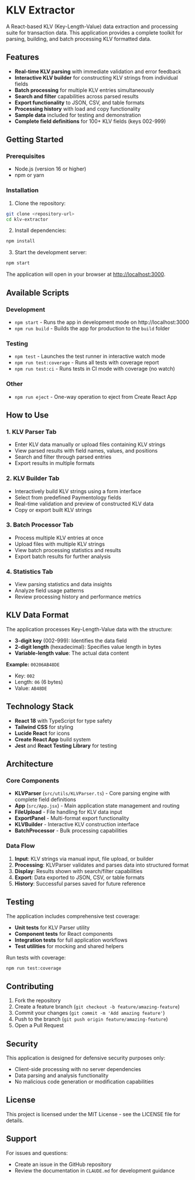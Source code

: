 # KLV Extractor

A React-based KLV (Key-Length-Value) data extraction and processing suite for transaction data. This application provides a complete toolkit for parsing, building, and batch processing KLV formatted data.

## Features

- **Real-time KLV parsing** with immediate validation and error feedback
- **Interactive KLV builder** for constructing KLV strings from individual fields
- **Batch processing** for multiple KLV entries simultaneously
- **Search and filter** capabilities across parsed results
- **Export functionality** to JSON, CSV, and table formats
- **Processing history** with load and copy functionality
- **Sample data** included for testing and demonstration
- **Complete field definitions** for 100+ KLV fields (keys 002-999)

## Getting Started

### Prerequisites

- Node.js (version 16 or higher)
- npm or yarn

### Installation

1. Clone the repository:
```bash
git clone <repository-url>
cd klv-extractor
```

2. Install dependencies:
```bash
npm install
```

3. Start the development server:
```bash
npm start
```

The application will open in your browser at [http://localhost:3000](http://localhost:3000).

## Available Scripts

### Development
- `npm start` - Runs the app in development mode on http://localhost:3000
- `npm run build` - Builds the app for production to the `build` folder

### Testing
- `npm test` - Launches the test runner in interactive watch mode
- `npm run test:coverage` - Runs all tests with coverage report
- `npm run test:ci` - Runs tests in CI mode with coverage (no watch)

### Other
- `npm run eject` - One-way operation to eject from Create React App

## How to Use

### 1. KLV Parser Tab
- Enter KLV data manually or upload files containing KLV strings
- View parsed results with field names, values, and positions
- Search and filter through parsed entries
- Export results in multiple formats

### 2. KLV Builder Tab
- Interactively build KLV strings using a form interface
- Select from predefined Paymentology fields
- Real-time validation and preview of constructed KLV data
- Copy or export built KLV strings

### 3. Batch Processor Tab
- Process multiple KLV entries at once
- Upload files with multiple KLV strings
- View batch processing statistics and results
- Export batch results for further analysis

### 4. Statistics Tab
- View parsing statistics and data insights
- Analyze field usage patterns
- Review processing history and performance metrics

## KLV Data Format

The application processes Key-Length-Value data with the structure:
- **3-digit key** (002-999): Identifies the data field
- **2-digit length** (hexadecimal): Specifies value length in bytes
- **Variable-length value**: The actual data content

**Example:** `00206AB48DE`
- Key: `002`
- Length: `06` (6 bytes)
- Value: `AB48DE`

## Technology Stack

- **React 18** with TypeScript for type safety
- **Tailwind CSS** for styling
- **Lucide React** for icons
- **Create React App** build system
- **Jest** and **React Testing Library** for testing

## Architecture

### Core Components
- **KLVParser** (`src/utils/KLVParser.ts`) - Core parsing engine with complete field definitions
- **App** (`src/App.jsx`) - Main application state management and routing
- **FileUpload** - File handling for KLV data input
- **ExportPanel** - Multi-format export functionality
- **KLVBuilder** - Interactive KLV construction interface
- **BatchProcessor** - Bulk processing capabilities

### Data Flow
1. **Input**: KLV strings via manual input, file upload, or builder
2. **Processing**: KLVParser validates and parses data into structured format
3. **Display**: Results shown with search/filter capabilities
4. **Export**: Data exported to JSON, CSV, or table formats
5. **History**: Successful parses saved for future reference

## Testing

The application includes comprehensive test coverage:

- **Unit tests** for KLV Parser utility
- **Component tests** for React components
- **Integration tests** for full application workflows
- **Test utilities** for mocking and shared helpers

Run tests with coverage:
```bash
npm run test:coverage
```

## Contributing

1. Fork the repository
2. Create a feature branch (`git checkout -b feature/amazing-feature`)
3. Commit your changes (`git commit -m 'Add amazing feature'`)
4. Push to the branch (`git push origin feature/amazing-feature`)
5. Open a Pull Request

## Security

This application is designed for defensive security purposes only:
- Client-side processing with no server dependencies
- Data parsing and analysis functionality
- No malicious code generation or modification capabilities

## License

This project is licensed under the MIT License - see the LICENSE file for details.

## Support

For issues and questions:
- Create an issue in the GitHub repository
- Review the documentation in `CLAUDE.md` for development guidance
